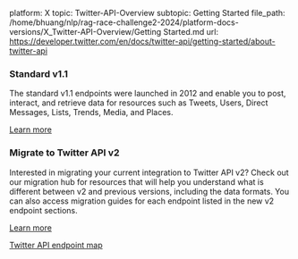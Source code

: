platform: X
topic: Twitter-API-Overview
subtopic: Getting Started
file_path: /home/bhuang/nlp/rag-race-challenge2-2024/platform-docs-versions/X_Twitter-API-Overview/Getting Started.md
url: https://developer.twitter.com/en/docs/twitter-api/getting-started/about-twitter-api

### Standard v1.1

The standard v1.1 endpoints were launched in 2012 and enable you to post, interact, and retrieve data for resources such as Tweets, Users, Direct Messages, Lists, Trends, Media, and Places.

[Learn more](https://developer.twitter.com/en/docs/twitter-api/v1)

  
  

### Migrate to Twitter API v2

Interested in migrating your current integration to Twitter API v2? Check out our migration hub for resources that will help you understand what is different between v2 and previous versions, including the data formats. You can also access migration guides for each endpoint listed in the new v2 endpoint sections.

[Learn more](https://developer.twitter.com/en/docs/twitter-api/migrate)

[Twitter API endpoint map](https://developer.twitter.com/en/docs/twitter-api/migrate/twitter-api-endpoint-map)